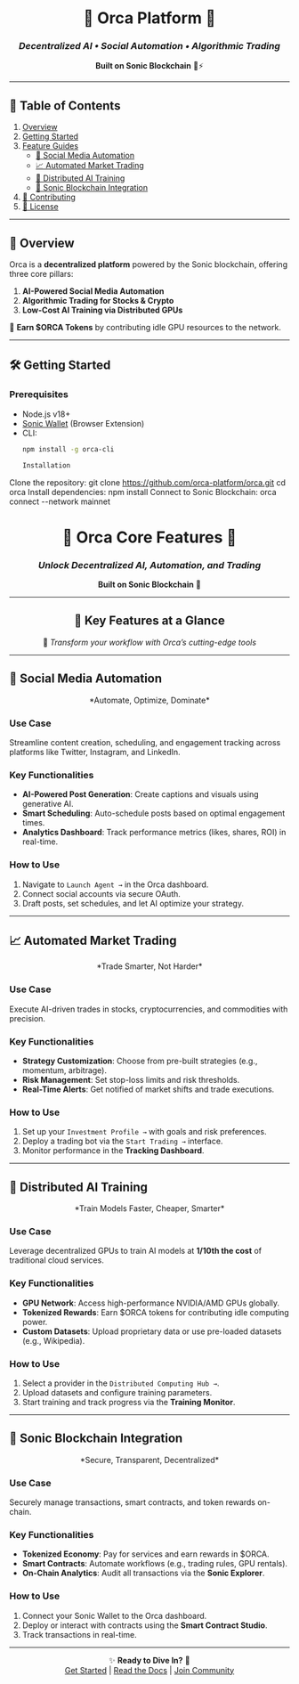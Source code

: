 <div align="center">

# 🐳 **Orca Platform** 🌊  
### *Decentralized AI • Social Automation • Algorithmic Trading*  
**Built on Sonic Blockchain** 🔗⚡  

</div>

---

## 🌟 **Table of Contents**
1. [Overview](#-overview)  
2. [Getting Started](#-getting-started)  
3. [Feature Guides](#-feature-guides)  
   - [🤖 Social Media Automation](#1-social-media-automation)  
   - [📈 Automated Market Trading](#2-automated-market-trading)  
   - [🧠 Distributed AI Training](#3-distributed-ai-training)  
   - [🔗 Sonic Blockchain Integration](#4-sonic-blockchain-integration)  
4. [🤝 Contributing](#-contributing)  
5. [📜 License](#-license)  

---

## 🚀 **Overview** <a name="-overview"></a>
Orca is a **decentralized platform** powered by the Sonic blockchain, offering three core pillars:  
1. **AI-Powered Social Media Automation**  
2. **Algorithmic Trading for Stocks & Crypto**  
3. **Low-Cost AI Training via Distributed GPUs**  

🔸 **Earn $ORCA Tokens** by contributing idle GPU resources to the network.  

---

## 🛠️ **Getting Started** <a name="-getting-started"></a>
### Prerequisites
- Node.js v18+  
- [Sonic Wallet](https://sonic.chain/wallet) (Browser Extension)  
- CLI:  
  ```bash
  npm install -g orca-cli

  Installation
Clone the repository:
git clone https://github.com/orca-platform/orca.git
cd orca
Install dependencies:
npm install
Connect to Sonic Blockchain:
orca connect --network mainnet




<div align="center">

# 🐳 **Orca Core Features** 🌊  
### *Unlock Decentralized AI, Automation, and Trading*  
**Built on Sonic Blockchain** 🔗  

</div>

---

<div align="center">

## 🧩 **Key Features at a Glance**  
🚀 *Transform your workflow with Orca’s cutting-edge tools*  

</div>

---

## 🤖 **Social Media Automation**  
<div align="center">  
*Automate, Optimize, Dominate*  
</div>  

### **Use Case**  
Streamline content creation, scheduling, and engagement tracking across platforms like Twitter, Instagram, and LinkedIn.  

### **Key Functionalities**  
- **AI-Powered Post Generation**: Create captions and visuals using generative AI.  
- **Smart Scheduling**: Auto-schedule posts based on optimal engagement times.  
- **Analytics Dashboard**: Track performance metrics (likes, shares, ROI) in real-time.  

### **How to Use**  
1. Navigate to `Launch Agent →` in the Orca dashboard.  
2. Connect social accounts via secure OAuth.  
3. Draft posts, set schedules, and let AI optimize your strategy.  

---

## 📈 **Automated Market Trading**  
<div align="center">  
*Trade Smarter, Not Harder*  
</div>  

### **Use Case**  
Execute AI-driven trades in stocks, cryptocurrencies, and commodities with precision.  

### **Key Functionalities**  
- **Strategy Customization**: Choose from pre-built strategies (e.g., momentum, arbitrage).  
- **Risk Management**: Set stop-loss limits and risk thresholds.  
- **Real-Time Alerts**: Get notified of market shifts and trade executions.  

### **How to Use**  
1. Set up your `Investment Profile →` with goals and risk preferences.  
2. Deploy a trading bot via the `Start Trading →` interface.  
3. Monitor performance in the **Tracking Dashboard**.  

---

## 🧠 **Distributed AI Training**  
<div align="center">  
*Train Models Faster, Cheaper, Smarter*  
</div>  

### **Use Case**  
Leverage decentralized GPUs to train AI models at **1/10th the cost** of traditional cloud services.  

### **Key Functionalities**  
- **GPU Network**: Access high-performance NVIDIA/AMD GPUs globally.  
- **Tokenized Rewards**: Earn $ORCA tokens for contributing idle computing power.  
- **Custom Datasets**: Upload proprietary data or use pre-loaded datasets (e.g., Wikipedia).  

### **How to Use**  
1. Select a provider in the `Distributed Computing Hub →`.  
2. Upload datasets and configure training parameters.  
3. Start training and track progress via the **Training Monitor**.  

---

## 🔗 **Sonic Blockchain Integration**  
<div align="center">  
*Secure, Transparent, Decentralized*  
</div>  

### **Use Case**  
Securely manage transactions, smart contracts, and token rewards on-chain.  

### **Key Functionalities**  
- **Tokenized Economy**: Pay for services and earn rewards in $ORCA.  
- **Smart Contracts**: Automate workflows (e.g., trading rules, GPU rentals).  
- **On-Chain Analytics**: Audit all transactions via the **Sonic Explorer**.  

### **How to Use**  
1. Connect your Sonic Wallet to the Orca dashboard.  
2. Deploy or interact with contracts using the **Smart Contract Studio**.  
3. Track transactions in real-time.  

---

<div align="center">

✨ **Ready to Dive In?** 🐋  
[Get Started](https://orca.ai) | [Read the Docs](https://docs.orca.ai) | [Join Community](https://discord.gg/orca)  

</div>
